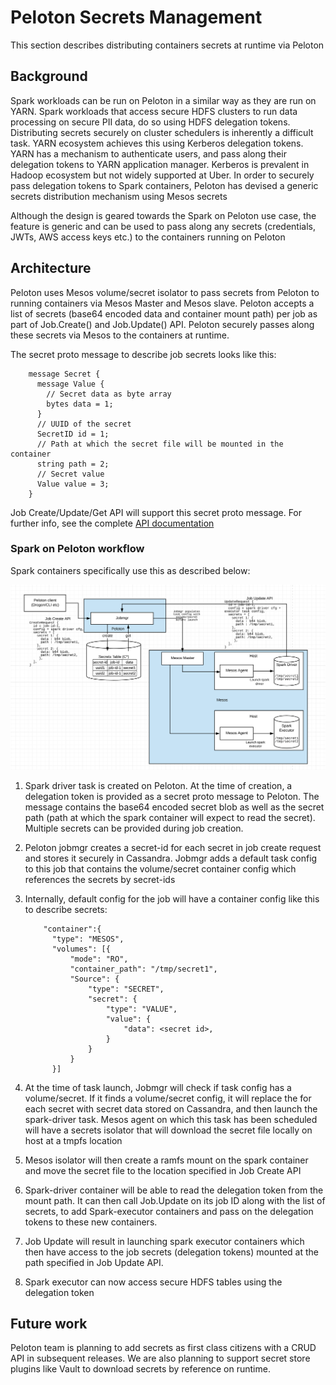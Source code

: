 # Peloton Secrets Management

This section describes distributing containers secrets at runtime via Peloton

## Background

Spark workloads can be run on Peloton in a similar way as they are run on YARN.
Spark workloads that access secure HDFS clusters to run data processing on
secure PII data, do so using HDFS delegation tokens. Distributing secrets
securely on cluster schedulers is inherently a difficult task. YARN ecosystem
achieves this using Kerberos delegation tokens. YARN has a mechanism to
authenticate users, and pass along their delegation tokens to YARN application
manager. Kerberos is prevalent in Hadoop ecosystem but not widely supported
at Uber. In order to securely pass delegation tokens to Spark containers,
Peloton has devised a generic secrets distribution mechanism using Mesos secrets

Although the design is geared towards the Spark on Peloton use case, the feature
is generic and can be used to pass along any secrets (credentials, JWTs, AWS
access keys etc.) to the containers running on Peloton

## Architecture

Peloton uses Mesos volume/secret isolator to pass secrets from Peloton to
running containers via Mesos Master and Mesos slave. Peloton accepts a list
of secrets (base64 encoded data and container mount path) per job as part of
Job.Create() and Job.Update() API. Peloton securely passes along these secrets
via Mesos to the containers at runtime.

The secret proto message to describe job secrets looks like this:
```
    message Secret {
      message Value {
        // Secret data as byte array
        bytes data = 1;
      }
      // UUID of the secret
      SecretID id = 1;
      // Path at which the secret file will be mounted in the container
      string path = 2;
      // Secret value
      Value value = 3;
    }
```

Job Create/Update/Get API will support this secret proto message.
For further info, see the complete [API documentation](_static/apidoc.html)

### Spark on Peloton workflow

Spark containers specifically use this as described below:

![image](_static/peloton-secrets-workflow.png)

1.  Spark driver task is created on Peloton. At the time of creation, a
    delegation token is provided as a secret proto message to Peloton.
    The message contains the base64 encoded secret blob as well as the secret
    path (path at which the spark container will expect to read the secret).
    Multiple secrets can be provided during job creation.

2.  Peloton jobmgr creates a secret-id for each secret in job create request
    and stores it securely in Cassandra. Jobmgr adds a default task config to
    this job that contains the volume/secret container config which references
    the secrets by secret-ids

3.  Internally, default config for the job will have a container config like 
    this to describe secrets:
    ```
        "container":{
          "type": "MESOS",
          "volumes": [{
              "mode": "RO",
              "container_path": "/tmp/secret1",
              "Source": {
                  "type": "SECRET",
                  "secret": {
                      "type": "VALUE",
                      "value": {
                          "data": <secret id>,
                      }
                  }
              }
          }]
    ```

4.  At the time of task launch, Jobmgr will check if task config has a 
    volume/secret. If it finds a volume/secret config, it will replace the
    <secret-id> for each secret with secret data stored on Cassandra, and then
    launch the spark-driver task. Mesos agent on which this task has been
    scheduled will have a secrets isolator that will download the secret file
    locally on host at a tmpfs location

5.  Mesos isolator will then create a ramfs mount on the spark container and
    move the secret file to the location specified in Job Create API

6.  Spark-driver container will be able to read the delegation token from the
    mount path. It can then call Job.Update on its job ID along with the list of
    secrets, to add Spark-executor containers and pass on the delegation tokens
    to these new containers.

7.  Job Update will result in launching spark executor containers which then
    have access to the job secrets (delegation tokens) mounted at the path
    specified in Job Update API.

8.  Spark executor can now access secure HDFS tables using the delegation token

## Future work

Peloton team is planning to add secrets as first class citizens with a CRUD API
in subsequent releases. We are also planning to support secret store plugins
like Vault to download secrets by reference on runtime.